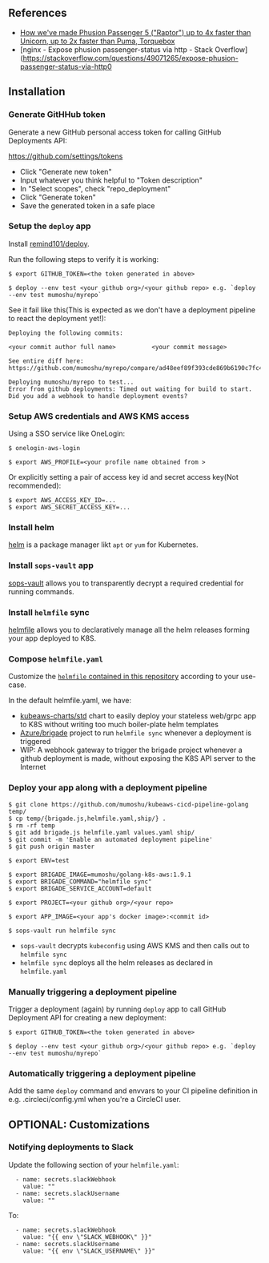## References

- [How we've made Phusion Passenger 5 ("Raptor") up to 4x faster than Unicorn, up to 2x faster than Puma, Torquebox](https://www.rubyraptor.org/how-we-made-raptor-up-to-4x-faster-than-unicorn-and-up-to-2x-faster-than-puma-torquebox/#slow_client_problem)
- [nginx - Expose phusion passenger-status via http - Stack Overflow](https://stackoverflow.com/questions/49071265/expose-phusion-passenger-status-via-http0

## Installation

### Generate GitHHub token

Generate a new GitHub personal access token for calling GitHub Deployments API:

https://github.com/settings/tokens

- Click "Generate new token"
- Input whatever you think helpful to "Token description"
- In "Select scopes", check "repo_deployment"
- Click "Generate token"
- Save the generated token in a safe place

### Setup the `deploy` app

Install [remind101/deploy](https://github.com/remind101/deploy).

Run the following steps to verify it is working:

```
$ export GITHUB_TOKEN=<the token generated in above>

$ deploy --env test <your github org>/<your github repo> e.g. `deploy --env test mumoshu/myrepo`
```

See it fail like this(This is expected as we don't have a deployment pipeline to react the deployment yet!):

```
Deploying the following commits:

<your commit author full name>        	<your commit message>

See entire diff here: https://github.com/mumoshu/myrepo/compare/ad48eef89f393cde869b6190c7fc406e19bbd8ce...master

Deploying mumoshu/myrepo to test...
Error from github deployments: Timed out waiting for build to start. Did you add a webhook to handle deployment events?
```

### Setup AWS credentials and AWS KMS access

Using a SSO service like OneLogin:

```
$ onelogin-aws-login

$ export AWS_PROFILE=<your profile name obtained from >
```

Or explicitly setting a pair of access key id and secret access key(Not recommended):

```
$ export AWS_ACCESS_KEY_ID=...
$ export AWS_SECRET_ACCESS_KEY=...
```

### Install helm

[helm](https://github.com/kubernetes/helm/releases) is a package manager likt `apt` or `yum` for Kubernetes.

### Install `sops-vault` app

[sops-vault](https://github.com/mumoshu/sops-vault) allows you to transparently decrypt a required credential for running commands.

### Install `helmfile` sync

[helmfile](https://github.com/roboll/helmfile) allows you to declaratively manage all the helm releases forming your app deployed to K8S.

### Compose `helmfile.yaml`

Customize the [`helmfile` contained in this repository](https://github.com/mumoshu/kubeaws-cicd-pipeline-golang/blob/master/helmfile.yaml) according to your use-case.

In the default helmfile.yaml, we have:

- [kubeaws-charts/std](https://github.com/mumoshu/kubeaws-charts/tree/master/std) chart to easily deploy your stateless web/grpc app to K8S without writing too much boiler-plate helm templates
- [Azure/brigade](https://github.com/Azure/brigade) project to run `helmfile sync` whenever a deployment is triggered
- WIP: A webhook gateway to trigger the brigade project whenever a github deployment is made, without exposing the K8S API server to the Internet

### Deploy your app along with a deployment pipeline

```
$ git clone https://github.com/mumoshu/kubeaws-cicd-pipeline-golang temp/
$ cp temp/{brigade.js,helmfile.yaml,ship/} .
$ rm -rf temp
$ git add brigade.js helmfile.yaml values.yaml ship/
$ git commit -m 'Enable an automated deployment pipeline'
$ git push origin master
```

```
$ export ENV=test

$ export BRIGADE_IMAGE=mumoshu/golang-k8s-aws:1.9.1
$ export BRIGADE_COMMAND="helmfile sync"
$ export BRIGADE_SERVICE_ACCOUNT=default

$ export PROJECT=<your github org>/<your repo>

$ export APP_IMAGE=<your app's docker image>:<commit id>

$ sops-vault run helmfile sync
```

- `sops-vault` decrypts `kubeconfig` using AWS KMS and then calls out to `helmfile sync`
- `helmfile sync` deploys all the helm releases as declared in `helmfile.yaml`

### Manually triggering a deployment pipeline

Trigger a deployment (again) by running `deploy` app to call GitHub Deployment API for creating a new deployment:

```
$ export GITHUB_TOKEN=<the token generated in above>

$ deploy --env test <your github org>/<your github repo> e.g. `deploy --env test mumoshu/myrepo`
```

### Automatically triggering a deployment pipeline

Add the same `deploy` command and envvars to your CI pipeline definition in e.g. .circleci/config.yml when you're a CircleCI user.

## OPTIONAL: Customizations

### Notifying deployments to Slack

Update the following section of your `helmfile.yaml`:

```
  - name: secrets.slackWebhook
    value: ""
  - name: secrets.slackUsername
    value: ""
```

To:

```
  - name: secrets.slackWebhook
    value: "{{ env \"SLACK_WEBHOOK\" }}"
  - name: secrets.slackUsername
    value: "{{ env \"SLACK_USERNAME\" }}"
```
